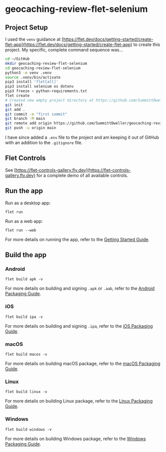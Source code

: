 # geocaching-review-flet-selenium

## Project Setup

I used the `venv` guidance at [https://flet.dev/docs/getting-started/create-flet-app](https://flet.dev/docs/getting-started/create-flet-app) to create this project.  My specific, complete command sequence was...  

```zsh
cd ~/GitHub
mkdir geocaching-review-flet-selenium
cd geocaching-review-flet-selenium
python3 -m venv .venv
source .venv/bin/activate
pip3 install 'flet[all]'
pip3 install selenium os dotenv
pip3 freeze > python-requirements.txt
flet create
# Created new empty project directory at https://github.com/SummittDweller/geocaching-review-flet-selenium, then...  
git init
git add .
git commit -m "first commit"
git branch -M main
git remote add origin https://github.com/SummittDweller/geocaching-review-flet-selenium.git
git push -u origin main
```

I have since added a `.env` file to the project and am keeping it out of GitHub with an addition to the `.gitignore` file.  

## Flet Controls 

See [https://flet-controls-gallery.fly.dev](https://flet-controls-gallery.fly.dev) for a complete demo of all available controls.  

## Run the app

Run as a desktop app:  

```
flet run
```

Run as a web app:  

```
flet run --web
```

For more details on running the app, refer to the [Getting Started Guide](https://flet.dev/docs/getting-started/).

## Build the app

### Android

```
flet build apk -v
```

For more details on building and signing `.apk` or `.aab`, refer to the [Android Packaging Guide](https://flet.dev/docs/publish/android/).

### iOS

```
flet build ipa -v
```

For more details on building and signing `.ipa`, refer to the [iOS Packaging Guide](https://flet.dev/docs/publish/ios/).

### macOS

```
flet build macos -v
```

For more details on building macOS package, refer to the [macOS Packaging Guide](https://flet.dev/docs/publish/macos/).

### Linux

```
flet build linux -v
```

For more details on building Linux package, refer to the [Linux Packaging Guide](https://flet.dev/docs/publish/linux/).

### Windows

```
flet build windows -v
```

For more details on building Windows package, refer to the [Windows Packaging Guide](https://flet.dev/docs/publish/windows/).